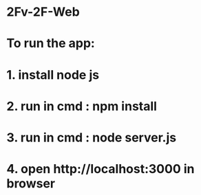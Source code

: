 # 2Fv-2F-Web

# To run the app: 
# 1. install node js
# 2. run in cmd : npm install
# 3. run in cmd : node server.js
# 4. open http://localhost:3000 in browser